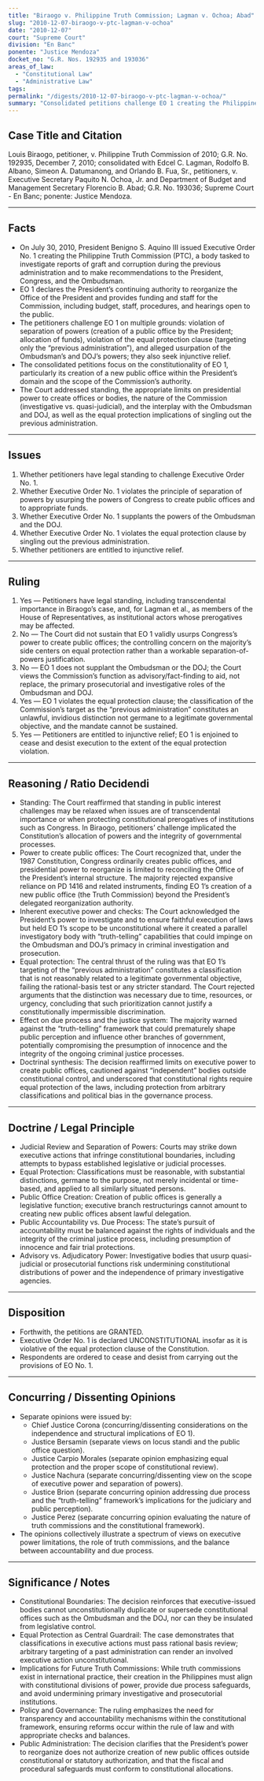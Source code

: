```yaml
---
title: "Biraogo v. Philippine Truth Commission; Lagman v. Ochoa; Abad"
slug: "2010-12-07-biraogo-v-ptc-lagman-v-ochoa"
date: "2010-12-07"
court: "Supreme Court"
division: "En Banc"
ponente: "Justice Mendoza"
docket_no: "G.R. Nos. 192935 and 193036"
areas_of_law:
  - "Constitutional Law"
  - "Administrative Law"
tags:
permalink: "/digests/2010-12-07-biraogo-v-ptc-lagman-v-ochoa/"
summary: "Consolidated petitions challenge EO 1 creating the Philippine Truth Commission; the Court held EO 1 unconstitutional on equal protection grounds, granting the petitions and enjoining the Commission's activities; multiple separate opinions discuss dynamics of executive power, oversight, and due process."
---
```


## Case Title and Citation
Louis Biraogo, petitioner, v. Philippine Truth Commission of 2010; G.R. No. 192935, December 7, 2010; consolidated with Edcel C. Lagman, Rodolfo B. Albano, Simeon A. Datumanong, and Orlando B. Fua, Sr., petitioners, v. Executive Secretary Paquito N. Ochoa, Jr. and Department of Budget and Management Secretary Florencio B. Abad; G.R. No. 193036; Supreme Court - En Banc; ponente: Justice Mendoza.

---

## Facts
- On July 30, 2010, President Benigno S. Aquino III issued Executive Order No. 1 creating the Philippine Truth Commission (PTC), a body tasked to investigate reports of graft and corruption during the previous administration and to make recommendations to the President, Congress, and the Ombudsman.
- EO 1 declares the President’s continuing authority to reorganize the Office of the President and provides funding and staff for the Commission, including budget, staff, procedures, and hearings open to the public.
- The petitioners challenge EO 1 on multiple grounds: violation of separation of powers (creation of a public office by the President; allocation of funds), violation of the equal protection clause (targeting only the “previous administration”), and alleged usurpation of the Ombudsman’s and DOJ’s powers; they also seek injunctive relief.
- The consolidated petitions focus on the constitutionality of EO 1, particularly its creation of a new public office within the President’s domain and the scope of the Commission’s authority.
- The Court addressed standing, the appropriate limits on presidential power to create offices or bodies, the nature of the Commission (investigative vs. quasi-judicial), and the interplay with the Ombudsman and DOJ, as well as the equal protection implications of singling out the previous administration.

---

## Issues
1. Whether petitioners have legal standing to challenge Executive Order No. 1.
2. Whether Executive Order No. 1 violates the principle of separation of powers by usurping the powers of Congress to create public offices and to appropriate funds.
3. Whether Executive Order No. 1 supplants the powers of the Ombudsman and the DOJ.
4. Whether Executive Order No. 1 violates the equal protection clause by singling out the previous administration.
5. Whether petitioners are entitled to injunctive relief.

---

## Ruling
1. Yes — Petitioners have legal standing, including transcendental importance in Biraogo’s case, and, for Lagman et al., as members of the House of Representatives, as institutional actors whose prerogatives may be affected.
2. No — The Court did not sustain that EO 1 validly usurps Congress’s power to create public offices; the controlling concern on the majority’s side centers on equal protection rather than a workable separation-of-powers justification.
3. No — EO 1 does not supplant the Ombudsman or the DOJ; the Court views the Commission’s function as advisory/fact-finding to aid, not replace, the primary prosecutorial and investigative roles of the Ombudsman and DOJ.
4. Yes — EO 1 violates the equal protection clause; the classification of the Commission’s target as the “previous administration” constitutes an unlawful, invidious distinction not germane to a legitimate governmental objective, and the mandate cannot be sustained.
5. Yes — Petitioners are entitled to injunctive relief; EO 1 is enjoined to cease and desist execution to the extent of the equal protection violation.

---

## Reasoning / Ratio Decidendi
- Standing: The Court reaffirmed that standing in public interest challenges may be relaxed when issues are of transcendental importance or when protecting constitutional prerogatives of institutions such as Congress. In Biraogo, petitioners’ challenge implicated the Constitution’s allocation of powers and the integrity of governmental processes.
- Power to create public offices: The Court recognized that, under the 1987 Constitution, Congress ordinarily creates public offices, and presidential power to reorganize is limited to reconciling the Office of the President’s internal structure. The majority rejected expansive reliance on PD 1416 and related instruments, finding EO 1’s creation of a new public office (the Truth Commission) beyond the President’s delegated reorganization authority.
- Inherent executive power and checks: The Court acknowledged the President’s power to investigate and to ensure faithful execution of laws but held EO 1’s scope to be unconstitutional where it created a parallel investigatory body with “truth-telling” capabilities that could impinge on the Ombudsman and DOJ’s primacy in criminal investigation and prosecution.
- Equal protection: The central thrust of the ruling was that EO 1’s targeting of the “previous administration” constitutes a classification that is not reasonably related to a legitimate governmental objective, failing the rational-basis test or any stricter standard. The Court rejected arguments that the distinction was necessary due to time, resources, or urgency, concluding that such prioritization cannot justify a constitutionally impermissible discrimination.
- Effect on due process and the justice system: The majority warned against the “truth-telling” framework that could prematurely shape public perception and influence other branches of government, potentially compromising the presumption of innocence and the integrity of the ongoing criminal justice processes.
- Doctrinal synthesis: The decision reaffirmed limits on executive power to create public offices, cautioned against “independent” bodies outside constitutional control, and underscored that constitutional rights require equal protection of the laws, including protection from arbitrary classifications and political bias in the governance process.

---

## Doctrine / Legal Principle
- Judicial Review and Separation of Powers: Courts may strike down executive actions that infringe constitutional boundaries, including attempts to bypass established legislative or judicial processes.
- Equal Protection: Classifications must be reasonable, with substantial distinctions, germane to the purpose, not merely incidental or time-based, and applied to all similarly situated persons.
- Public Office Creation: Creation of public offices is generally a legislative function; executive branch restructurings cannot amount to creating new public offices absent lawful delegation.
- Public Accountability vs. Due Process: The state’s pursuit of accountability must be balanced against the rights of individuals and the integrity of the criminal justice process, including presumption of innocence and fair trial protections.
- Advisory vs. Adjudicatory Power: Investigative bodies that usurp quasi-judicial or prosecutorial functions risk undermining constitutional distributions of power and the independence of primary investigative agencies.

---

## Disposition
- Forthwith, the petitions are GRANTED.
- Executive Order No. 1 is declared UNCONSTITUTIONAL insofar as it is violative of the equal protection clause of the Constitution.
- Respondents are ordered to cease and desist from carrying out the provisions of EO No. 1.

---

## Concurring / Dissenting Opinions
- Separate opinions were issued by:
  - Chief Justice Corona (concurring/dissenting considerations on the independence and structural implications of EO 1).
  - Justice Bersamin (separate views on locus standi and the public office question).
  - Justice Carpio Morales (separate opinion emphasizing equal protection and the proper scope of constitutional review).
  - Justice Nachura (separate concurring/dissenting view on the scope of executive power and separation of powers).
  - Justice Brion (separate concurring opinion addressing due process and the “truth-telling” framework’s implications for the judiciary and public perception).
  - Justice Perez (separate concurring opinion evaluating the nature of truth commissions and the constitutional framework).
- The opinions collectively illustrate a spectrum of views on executive power limitations, the role of truth commissions, and the balance between accountability and due process.

---

## Significance / Notes
- Constitutional Boundaries: The decision reinforces that executive-issued bodies cannot unconstitutionally duplicate or supersede constitutional offices such as the Ombudsman and the DOJ, nor can they be insulated from legislative control.
- Equal Protection as Central Guardrail: The case demonstrates that classifications in executive actions must pass rational basis review; arbitrary targeting of a past administration can render an involved executive action unconstitutional.
- Implications for Future Truth Commissions: While truth commissions exist in international practice, their creation in the Philippines must align with constitutional divisions of power, provide due process safeguards, and avoid undermining primary investigative and prosecutorial institutions.
- Policy and Governance: The ruling emphasizes the need for transparency and accountability mechanisms within the constitutional framework, ensuring reforms occur within the rule of law and with appropriate checks and balances.
- Public Administration: The decision clarifies that the President’s power to reorganize does not authorize creation of new public offices outside constitutional or statutory authorization, and that the fiscal and procedural safeguards must conform to constitutional allocations.

